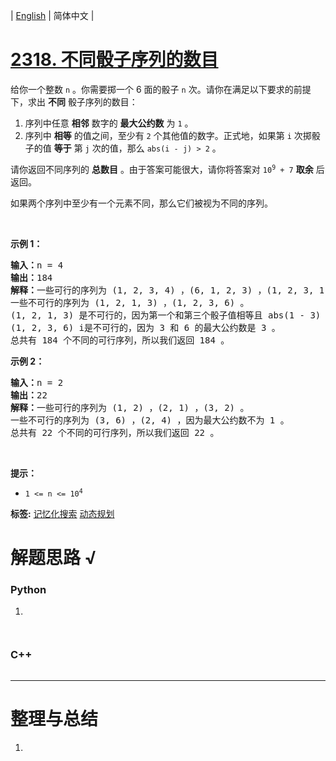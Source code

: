 | [English](README_EN.md) | 简体中文 |

# [2318. 不同骰子序列的数目](https://leetcode.cn/problems/number-of-distinct-roll-sequences)
<p>给你一个整数&nbsp;<code>n</code>&nbsp;。你需要掷一个 6 面的骰子&nbsp;<code>n</code>&nbsp;次。请你在满足以下要求的前提下，求出 <strong>不同</strong>&nbsp;骰子序列的数目：</p>

<ol>
	<li>序列中任意 <strong>相邻</strong>&nbsp;数字的 <strong>最大公约数</strong>&nbsp;为 <code>1</code>&nbsp;。</li>
	<li>序列中 <strong>相等</strong>&nbsp;的值之间，至少有 <code>2</code>&nbsp;个其他值的数字。正式地，如果第&nbsp;<code>i</code>&nbsp;次掷骰子的值 <strong>等于</strong>&nbsp;第&nbsp;<code>j</code>&nbsp;次的值，那么&nbsp;<code>abs(i - j) &gt; 2</code>&nbsp;。</li>
</ol>

<p>请你返回不同序列的 <strong>总数目</strong>&nbsp;。由于答案可能很大，请你将答案对&nbsp;<code>10<sup>9</sup> + 7</code>&nbsp;<strong>取余</strong>&nbsp;后返回。</p>

<p>如果两个序列中至少有一个元素不同，那么它们被视为不同的序列。</p>

<p>&nbsp;</p>

<p><strong>示例 1：</strong></p>

<pre>
<b>输入：</b>n = 4
<b>输出：</b>184
<b>解释：</b>一些可行的序列为 (1, 2, 3, 4) ，(6, 1, 2, 3) ，(1, 2, 3, 1) 等等。
一些不可行的序列为 (1, 2, 1, 3) ，(1, 2, 3, 6) 。
(1, 2, 1, 3) 是不可行的，因为第一个和第三个骰子值相等且 abs(1 - 3) = 2 （下标从 1 开始表示）。
(1, 2, 3, 6) i是不可行的，因为 3 和 6 的最大公约数是 3 。
总共有 184 个不同的可行序列，所以我们返回 184 。</pre>

<p><strong>示例 2：</strong></p>

<pre>
<b>输入：</b>n = 2
<b>输出：</b>22
<b>解释：</b>一些可行的序列为 (1, 2) ，(2, 1) ，(3, 2) 。
一些不可行的序列为 (3, 6) ，(2, 4) ，因为最大公约数不为 1 。
总共有 22 个不同的可行序列，所以我们返回 22 。
</pre>

<p>&nbsp;</p>

<p><strong>提示：</strong></p>

<ul>
	<li><code>1 &lt;= n &lt;= 10<sup>4</sup></code></li>
</ul>

**标签:**  [记忆化搜索](https://leetcode.cn/tag/memoization) [动态规划](https://leetcode.cn/tag/dynamic-programming) 
# 解题思路 √

### Python

1. 

```python

```


```python

```

### C++

```cpp

```

---



# 整理与总结

1. 